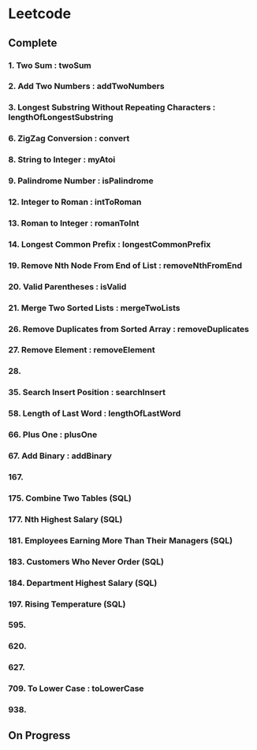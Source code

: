 # Leetcode
## Complete
### 1. Two Sum : twoSum
### 2. Add Two Numbers : addTwoNumbers
### 3. Longest Substring Without Repeating Characters : lengthOfLongestSubstring
### 6. ZigZag Conversion : convert
### 8. String to Integer : myAtoi
### 9. Palindrome Number : isPalindrome
### 12. Integer to Roman : intToRoman
### 13. Roman to Integer : romanToInt
### 14. Longest Common Prefix : longestCommonPrefix
### 19. Remove Nth Node From End of List : removeNthFromEnd
### 20. Valid Parentheses : isValid
### 21. Merge Two Sorted Lists : mergeTwoLists
### 26. Remove Duplicates from Sorted Array : removeDuplicates
### 27. Remove Element : removeElement
### 28. 
### 35. Search Insert Position : searchInsert
### 58. Length of Last Word : lengthOfLastWord
### 66. Plus One : plusOne
### 67. Add Binary : addBinary
### 167. 
### 175. Combine Two Tables (SQL)
### 177. Nth Highest Salary (SQL)
### 181. Employees Earning More Than Their Managers (SQL)
### 183. Customers Who Never Order (SQL)
### 184. Department Highest Salary (SQL)
### 197. Rising Temperature (SQL)
### 595. 
### 620.
### 627.
### 709. To Lower Case : toLowerCase
### 938. 
## On Progress
###